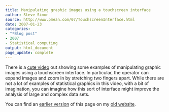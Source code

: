 ```yaml
---
title: Manipulating graphic images using a touchscreen interface
author: Steve Simon
source: http://www.pmean.com/07/TouchscreenInterface.html
date: 2007-01-23
categories:
- "*Blog post"
- 2007
- Statistical computing
output: html_document
page_update: complete
---
```


There is a [cute video][fli1] out showing some examples of manipulating graphic images using a touchscreen interface. In particular, the operator can expand images and zoom in by stretching two fingers apart. While there are not a lot of examples of statistical graphics in this video, with a bit of imagination, you can imagine how this sort of interface might improve the analysis of large and complex data sets.

You can find an [earlier version][sim1] of this page on my [old website][sim2].

[sim1]: http://www.pmean.com/07/TouchscreenInterface.html
[sim2]: http://www.pmean.com

[fli1]: http://www.flixxy.com/minority-report-interface.htm
